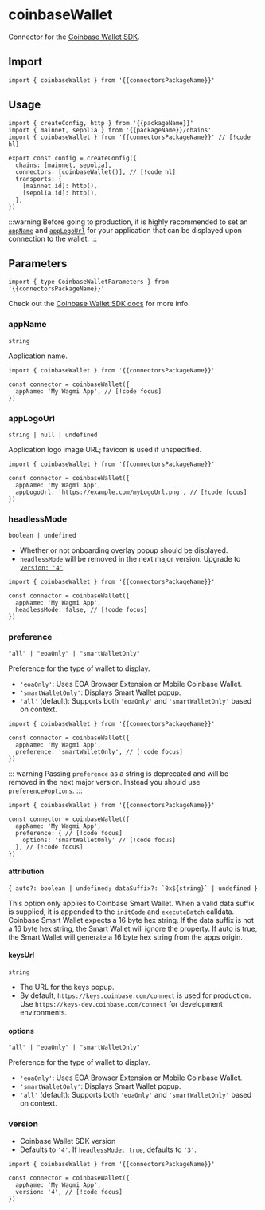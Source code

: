 

# coinbaseWallet

Connector for the [Coinbase Wallet SDK](https://github.com/coinbase/coinbase-wallet-sdk).

## Import

```ts-vue
import { coinbaseWallet } from '{{connectorsPackageName}}'
```

## Usage

```ts-vue
import { createConfig, http } from '{{packageName}}'
import { mainnet, sepolia } from '{{packageName}}/chains'
import { coinbaseWallet } from '{{connectorsPackageName}}' // [!code hl]

export const config = createConfig({
  chains: [mainnet, sepolia],
  connectors: [coinbaseWallet()], // [!code hl]
  transports: {
    [mainnet.id]: http(),
    [sepolia.id]: http(),
  },
})
```

:::warning
Before going to production, it is highly recommended to set an [`appName`](#appname) and [`appLogoUrl`](#applogourl) for your application that can be displayed upon connection to the wallet.
:::

## Parameters

```ts-vue
import { type CoinbaseWalletParameters } from '{{connectorsPackageName}}'
```

Check out the [Coinbase Wallet SDK docs](https://github.com/coinbase/coinbase-wallet-sdk) for more info.

### appName

`string`

Application name.

```ts-vue
import { coinbaseWallet } from '{{connectorsPackageName}}'

const connector = coinbaseWallet({
  appName: 'My Wagmi App', // [!code focus]
})
```

### appLogoUrl

`string | null | undefined`

Application logo image URL; favicon is used if unspecified.

```ts-vue
import { coinbaseWallet } from '{{connectorsPackageName}}'

const connector = coinbaseWallet({
  appName: 'My Wagmi App',
  appLogoUrl: 'https://example.com/myLogoUrl.png', // [!code focus]
})
```

### headlessMode <Badge type="warning" text="deprecated" />

`boolean | undefined`

- Whether or not onboarding overlay popup should be displayed.
- `headlessMode` will be removed in the next major version. Upgrade to [`version: '4'`](#version).

```ts-vue
import { coinbaseWallet } from '{{connectorsPackageName}}'

const connector = coinbaseWallet({
  appName: 'My Wagmi App',
  headlessMode: false, // [!code focus]
})
```

### preference <Badge text=">=2.9.0" />

`"all" | "eoaOnly" | "smartWalletOnly"`

Preference for the type of wallet to display.

- `'eoaOnly'`: Uses EOA Browser Extension or Mobile Coinbase Wallet.
- `'smartWalletOnly'`: Displays Smart Wallet popup.
- `'all'` (default): Supports both `'eoaOnly'` and `'smartWalletOnly'` based on context.

```ts-vue
import { coinbaseWallet } from '{{connectorsPackageName}}'

const connector = coinbaseWallet({
  appName: 'My Wagmi App',
  preference: 'smartWalletOnly', // [!code focus]
})
```

::: warning
Passing `preference` as a string is deprecated and will be removed in the next major version. Instead you should use [`preference#options`](#options).
:::

```ts-vue
import { coinbaseWallet } from '{{connectorsPackageName}}'

const connector = coinbaseWallet({
  appName: 'My Wagmi App',
  preference: { // [!code focus]
    options: 'smartWalletOnly' // [!code focus]
  }, // [!code focus]
})
```

#### attribution <Badge text=">=2.12.33" />

`` { auto?: boolean | undefined; dataSuffix?: `0x${string}` | undefined } ``

This option only applies to Coinbase Smart Wallet. When a valid data suffix is supplied, it is appended to the `initCode` and `executeBatch` calldata. Coinbase Smart Wallet expects a 16 byte hex string. If the data suffix is not a 16 byte hex string, the Smart Wallet will ignore the property. If auto is true, the Smart Wallet will generate a 16 byte hex string from the apps origin.

#### keysUrl <Badge text=">=2.12.33" />

`string`

- The URL for the keys popup.
- By default, `https://keys.coinbase.com/connect` is used for production. Use `https://keys-dev.coinbase.com/connect` for development environments.

#### options <Badge text=">=2.12.33" />

`"all" | "eoaOnly" | "smartWalletOnly"`

Preference for the type of wallet to display.

- `'eoaOnly'`: Uses EOA Browser Extension or Mobile Coinbase Wallet.
- `'smartWalletOnly'`: Displays Smart Wallet popup.
- `'all'` (default): Supports both `'eoaOnly'` and `'smartWalletOnly'` based on context.

### version <Badge text=">=2.13.0" />

- Coinbase Wallet SDK version
- Defaults to `'4'`. If [`headlessMode: true`](#headlessmode), defaults to `'3'`.

```ts-vue
import { coinbaseWallet } from '{{connectorsPackageName}}'

const connector = coinbaseWallet({
  appName: 'My Wagmi App',
  version: '4', // [!code focus]
})
```
